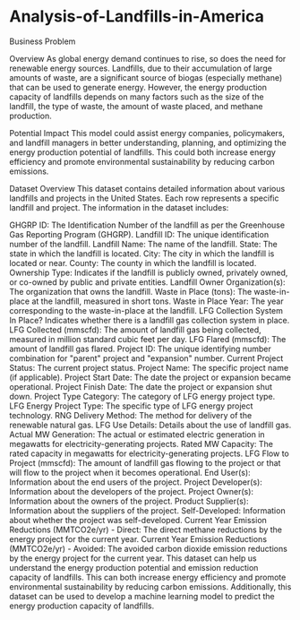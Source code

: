 # Analysis-of-Landfills-in-America

Business Problem

Overview
As global energy demand continues to rise, so does the need for renewable energy sources. Landfills, due to their accumulation of large amounts of waste, are a significant source of biogas (especially methane) that can be used to generate energy. However, the energy production capacity of landfills depends on many factors such as the size of the landfill, the type of waste, the amount of waste placed, and methane production.

Potential Impact
This model could assist energy companies, policymakers, and landfill managers in better understanding, planning, and optimizing the energy production potential of landfills. This could both increase energy efficiency and promote environmental sustainability by reducing carbon emissions.


Dataset Overview
This dataset contains detailed information about various landfills and projects in the United States. Each row represents a specific landfill and project. The information in the dataset includes:

GHGRP ID: The Identification Number of the landfill as per the Greenhouse Gas Reporting Program (GHGRP).
Landfill ID: The unique identification number of the landfill.
Landfill Name: The name of the landfill.
State: The state in which the landfill is located.
City: The city in which the landfill is located or near.
County: The county in which the landfill is located.
Ownership Type: Indicates if the landfill is publicly owned, privately owned, or co-owned by public and private entities.
Landfill Owner Organization(s): The organization that owns the landfill.
Waste in Place (tons): The waste-in-place at the landfill, measured in short tons.
Waste in Place Year: The year corresponding to the waste-in-place at the landfill.
LFG Collection System In Place? Indicates whether there is a landfill gas collection system in place.
LFG Collected (mmscfd): The amount of landfill gas being collected, measured in million standard cubic feet per day.
LFG Flared (mmscfd): The amount of landfill gas flared.
Project ID: The unique identifying number combination for "parent" project and "expansion" number.
Current Project Status: The current project status.
Project Name: The specific project name (if applicable).
Project Start Date: The date the project or expansion became operational.
Project Finish Date: The date the project or expansion shut down.
Project Type Category: The category of LFG energy project type.
LFG Energy Project Type: The specific type of LFG energy project technology.
RNG Delivery Method: The method for delivery of the renewable natural gas.
LFG Use Details: Details about the use of landfill gas.
Actual MW Generation: The actual or estimated electric generation in megawatts for electricity-generating projects.
Rated MW Capacity: The rated capacity in megawatts for electricity-generating projects.
LFG Flow to Project (mmscfd): The amount of landfill gas flowing to the project or that will flow to the project when it becomes operational.
End User(s): Information about the end users of the project.
Project Developer(s): Information about the developers of the project.
Project Owner(s): Information about the owners of the project.
Product Supplier(s): Information about the suppliers of the project.
Self-Developed: Information about whether the project was self-developed.
Current Year Emission Reductions (MMTCO2e/yr) - Direct: The direct methane reductions by the energy project for the current year.
Current Year Emission Reductions (MMTCO2e/yr) - Avoided: The avoided carbon dioxide emission reductions by the energy project for the current year.
This dataset can help us understand the energy production potential and emission reduction capacity of landfills. This can both increase energy efficiency and promote environmental sustainability by reducing carbon emissions. Additionally, this dataset can be used to develop a machine learning model to predict the energy production capacity of landfills.
